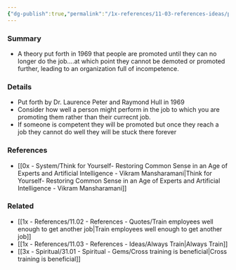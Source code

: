 ```yaml
---
{"dg-publish":true,"permalink":"/1x-references/11-03-references-ideas/peter-principle-one-rises-to-ones-level-of-incompetence/","title":"Peter Principle - One rises to ones level of incompetence","dgShowBacklinks":false}
---
```



### Summary
- A theory put forth in 1969 that people are promoted until they can no longer do the job....at which point they cannot be demoted or promoted further, leading to an organization full of incompetence.

### Details
- Put forth by Dr. Laurence Peter and Raymond Hull in 1969
- Consider how well a person might perform in the job to which you are promoting them rather than their currecnt job.
- If someone is competent they will be promoted but once they reach a job they cannot do well they will be stuck there forever

### References
- [[0x - System/Think for Yourself- Restoring Common Sense in an Age of Experts and Artificial Intelligence - Vikram Mansharamani\|Think for Yourself- Restoring Common Sense in an Age of Experts and Artificial Intelligence - Vikram Mansharamani]]

### Related
- [[1x - References/11.02 - References - Quotes/Train employees well enough to get another job\|Train employees well enough to get another job]]
- [[1x - References/11.03 - References - Ideas/Always Train\|Always Train]]
- [[3x - Spiritual/31.01 - Spiritual - Gems/Cross training is beneficial\|Cross training is beneficial]]
